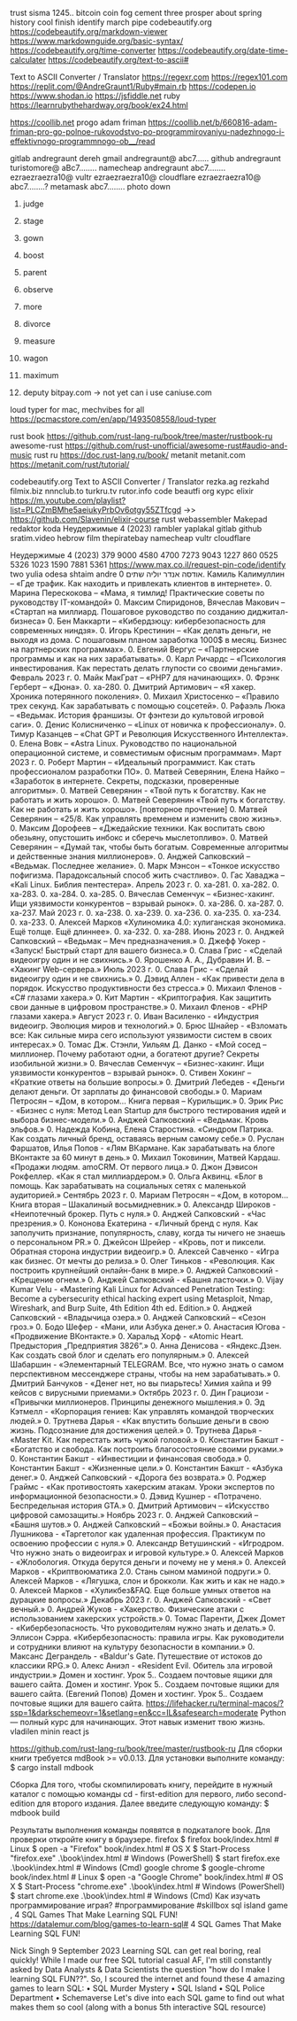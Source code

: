 trust sisma 1245..     bitcoin coin
fog cement three prosper about spring history cool finish identify march pipe
codebeautify.org
https://codebeautify.org/markdown-viewer
https://www.markdownguide.org/basic-syntax/
https://codebeautify.org/time-converter
https://codebeautify.org/date-time-calculater
https://codebeautify.org/text-to-ascii#

Text to ASCII Converter / Translator
https://regexr.com
https://regex101.com
https://replit.com/@AndreGraunt1/Ruby#main.rb
https://codepen.io
https://www.shodan.io
https://jsfiddle.net
ruby
https://learnrubythehardway.org/book/ex24.html

https://coollib.net
progo adam friman
https://coollib.net/b/660816-adam-friman-pro-go-polnoe-rukovodstvo-po-programmirovaniyu-nadezhnogo-i-effektivnogo-programmnogo-ob__/read

gitlab andregraunt dereh gmail andregraunt@ abc7......
github andregraunt turistomore@ 
aBc7........
namecheap andregraunt abc7........
ezraezraezra10@
vultr ezraezraezra10@
cloudflare ezraezraezra10@ abc7........?
metamask abc7........
photo down
1. judge
7. stage
2. gown
8. boost
3. parent
9. observe
4. more
10. divorce


5. measure
11. wagon
6. maximum
12. deputy
bitpay.com  -> not yet
can i use caniuse.com

loud typer for mac, mechvibes for all
https://pcmacstore.com/en/app/1493508558/loud-typer

rust book 
https://github.com/rust-lang-ru/book/tree/master/rustbook-ru
awesome-rust
https://github.com/rust-unofficial/awesome-rust#audio-and-music
rust ru
https://doc.rust-lang.ru/book/
metanit
metanit.com
https://metanit.com/rust/tutorial/

codebeautify.org
Text to ASCII Converter / Translator
rezka.ag rezkahd
filmix.biz
nnnclub.to
turkru.tv
rutor.info
code beautfi org
курс elixir https://m.youtube.com/playlist?list=PLCZmBMhe5aeiukyPrbOv6otgy55ZTfcgd               ->> https://github.com/Slavenin/elixir-course 
rust webassembler Makepad redaktor koda
Неудержимые 4 (2023)
rambler
yaplakal
gitlab
github
sratim.video hebrow film
thepiratebay
namecheap
vultr
cloudflare

Неудержимые 4 (2023)
379 9000 4580 4700 7273 9043 1227 860 0525 5326 1023 1590 7881 5361 
https://www.max.co.il/request-pin-code/identify
two yulia odesa shtaim andre אודסה אנדר יוליה שתים
	0.	Камиль Калимуллин – «Где трафик. Как находить и привлекать клиентов в интернете».
	0.	Марина Перескокова – «Мама, я тимлид! Практические советы по руководству IT-командой»
	0.	Максим Спиридонов, Вячеслав Макович – «Стартап на миллиард. Пошаговое руководство по созданию диджитал-бизнеса»
	0.	Бен Маккарти – «Кибердзюцу: кибербезопасность для современных ниндзя».
	0.	Игорь Крестинин – «Как делать деньги, не выходя из дома. С пошаговым планом заработка 1000$ в месяц. Бизнес на партнерских программах».
	0.	Евгений Вергус – «Партнерские программы и как на них зарабатывать».
	0.	Карл Ричардс – «Психология инвестирования. Как перестать делать глупости со своими деньгами».
Февраль 2023 г.
	0.	Майк МакГрат – «PHP7 для начинающих».
	0.	Фрэнк Герберт – «Дюна».
	0.	ха-280.
	0.	Дмитрий Артимович – «Я хакер. Хроника потерянного поколения».
	0.	Михаил Христосенко – «Правило трех секунд. Как зарабатывать с помощью соцсетей».
	0.	Рафаэль Люка – «Ведьмак. История франшизы. От фэнтези до культовой игровой саги».
	0.	Денис Колисниченко – «Linux от новичка к профессионалу».
	0.	Тимур Казанцев – «Chat GPT и Революция Искусственного Интеллекта».
	0.	Елена Вовк – «Astra Linux. Руководство по национальной операционной системе, и совместимым офисным программам».
Март 2023 г.
	0.	Роберт Мартин – «Идеальный программист. Как стать профессионалом разработки ПО».
	0.	Матвей Северянин, Елена Найко – «Заработок в интернете. Секреты, подсказки, проверенные алгоритмы».
	0.	Матвей Северянин - «Твой путь к богатству. Как не работать и жить хорошо».
	0.	Матвей Северянин «Твой путь к богатству. Как не работать и жить хорошо». [повторное прочтение]
	0.	Матвей Северянин – «25/8. Как управлять временем и изменить свою жизнь».
	0.	Максим Дорофеев – «Джедайские техники. Как воспитать свою обезьяну, опустошить инбокс и сберечь мыслетопливо».
	0.	Матвей Северянин – «Думай так, чтобы быть богатым. Современные алгоритмы и действенные знания миллионеров».
	0.	Анджей Сапковский – «Ведьмак. Последнее желание».
	0.	Марк Мэнсон – «Тонкое искусство пофигизма. Парадоксальный способ жить счастливо».
	0.	Гас Хаваджа – «Kali Linux. Библия пентестера».
Апрель 2023 г.
	0.	ха-281.
	0.	ха-282.
	0.	ха-283.
	0.	ха-284.
	0.	ха-285.
	0.	Вячеслав Семенчук – «Бизнес-хакинг. Ищи уязвимости конкурентов – взрывай рынок».
	0.	ха-286.
	0.	ха-287.
	0.	ха-237.
Май 2023 г.
	0.	ха-238.
	0.	ха-239.
	0.	ха-236.
	0.	ха-235.
	0.	ха-234.
	0.	ха-233.
	0.	Алексей Марков «Хулиномика 4.0: хулиганская экономика. Ещё толще. Ещё длиннее».
	0.	ха-232.
	0.	ха-288.
Июнь 2023 г.
	0.	Анджей Сапковский – «Ведьмак – Меч предназначения.»
	0.	Джефф Уокер - «Запуск! Быстрый старт для вашего бизнеса.»
	0.	Слава Грис - «Сделай видеоигру один и не свихнись.»
	0.	Ярошенко А. А., Дубравин И. В. – «Хакинг Web-сервера.»
Июль 2023 г.
	0.	Слава Грис - «Сделай видеоигру один и не свихнись.»
	0.	Дэвид Аллен - «Как привести дела в порядок. Искусство продуктивности без стресса.»
	0.	Михаил Фленов - «С# глазами хакера.»
	0.	Кит Мартин - «Криптография. Как защитить свои данные в цифровом пространстве.»
	0.	Михаил Фленов - «PHP глазами хакера.»
Август 2023 г.
	0.	Иван Василенко - «Индустрия видеоигр. Эволюция миров и технологий.»
	0.	Брюс Шнайер - «Взломать все: Как сильные мира сего используют уязвимости систем в своих интересах.»
	0.	Томас Дж. Стэнли, Уильям Д. Данко - «Мой сосед – миллионер. Почему работают одни, а богатеют другие? Секреты изобильной жизни.»
	0.	Вячеслав Семенчук – «Бизнес-хакинг. Ищи уязвимости конкурентов – взрывай рынок».
	0.	Стивен Хокинг – «Краткие ответы на большие вопросы.»
	0.	Дмитрий Лебедев - «Деньги делают деньги. От зарплаты до финансовой свободы.»
	0.	Мариам Петросян – «Дом, в котором… Книга первая – Курильщик.»
	0.	Эрик Рис - «Бизнес с нуля: Метод Lean Startup для быстрого тестирования идей и выбора бизнес-модели.»
	0.	Анджей Сапковский – «Ведьмак. Кровь эльфов.»
	0.	Надежда Кобина, Елена Старостина. «Синдром Патрика. Как создать личный бренд, оставаясь верным самому себе.»
	0.	Руслан Фаршатов, Илья Попов - «Лям ВКармане. Как зарабатывать на блоге ВКонтакте за 60 минут в день.»
	0.	Михаил Токовинин, Матвей Кардаш. «Продажи людям. amoCRM. От первого лица.»
	0.	Джон Дэвисон Рокфеллер. «Как я стал миллиардером.»
	0.	Ольга Аквинц. «Блог в помощь. Как зарабатывать на социальных сетях с маленькой аудиторией.»
Сентябрь 2023 г.
	0.	Мариам Петросян – «Дом, в котором… Книга вторая – Шакалиный восьмидневник.»
	0.	Александр Широков - «Неипотечный брокер. Путь с нуля.»
	0.	Анджей Сапковский - «Час презрения.»
	0.	Кононова Екатерина - «Личный бренд с нуля. Как заполучить признание, популярность, славу, когда ты ничего не знаешь о персональном PR.»
	0.	Джейсон Шрейер - «Кровь, пот и пиксели. Обратная сторона индустрии видеоигр.»
	0.	Алексей Савченко - «Игра как бизнес. От мечты до релиза.»
	0.	Олег Тиньков - «Революция. Как построить крупнейший онлайн-банк в мире.»
	0.	Анджей Сапковский - «Крещение огнем.»
	0.	Анджей Сапковский - «Башня ласточки.»
	0.	Vijay Kumar Velu - «Mastering Kali Linux for Advanced Penetration Testing: Become a cybersecurity ethical hacking expert using Metasploit, Nmap, Wireshark, and Burp Suite, 4th Edition 4th ed. Edition.»
	0.	Анджей Сапковский - «Владычица озера.»
	0.	Анджей Сапковский – «Сезон гроз.»
	0.	Бодо Шефер - «Мани, или Азбука денег.»
	0.	Анастасия Югова - «Продвижение ВКонтакте.»
	0.	Харальд Хорф - «Atomic Heart. Предыстория „Предприятия 3826“.»
	0.	Анна Денисова - «Яндекс.Дзен. Как создать свой блог и сделать его популярным.»
	0.	Алексей Шабаршин - «Элементарный TELEGRAM. Все, что нужно знать о самом перспективном мессенджере страны, чтобы на нем зарабатывать.»
	0.	Дмитрий Банчуков - «Денег нет, но вы пиарьтесь! Химия хайпа и 99 кейсов с вирусными приемами.»
Октябрь 2023 г.
	0.	Дин Грациози - «Привычки миллионеров. Принципы денежного мышления.»
	0.	Эд Кэтмелл - «Корпорация гениев: Как управлять командой творческих людей.»
	0.	Трутнева Дарья - «Как впустить большие деньги в свою жизнь. Подсознание для достижения целей.»
	0.	Трутнева Дарья - «Master Kit. Как перестать жить чужой головой.»
	0.	Константин Бакшт - «Богатство и свобода. Как построить благосостояние своими руками.»
	0.	Константин Бакшт - «Инвестиции и финансовая свобода.»
	0.	Константин Бакшт - «Жизненные цели.»
	0.	Константин Бакшт - «Азбука денег.»
	0.	Анджей Сапковский - «Дорога без возврата.»
	0.	Роджер Граймс - «Как противостоять хакерским атакам. Уроки экспертов по информационной безопасности.»
	0.	Дэвид Кушнер - «Потрачено. Беспредельная история GTA.»
	0.	Дмитрий Артимович – «Искусство цифровой самозащиты.»
Ноябрь 2023 г.
	0.	Анджей Сапковский – «Башня шутов.»
	0.	Анджей Сапковский – «Божьи войны.»
	0.	Анастасия Лушникова - «Таргетолог как удаленная профессия. Практикум по освоению профессии с нуля.»
	0.	Александр Ветушинский - «Игродром. Что нужно знать о видеоиграх и игровой культуре.»
	0.	Алексей Марков - «Жлобология. Откуда берутся деньги и почему не у меня.»
	0.	Алексей Марков - «Криптвоюматика 2.0. Стань сыном маминой подруги.»
	0.	Алексей Марков - «Лягушка, слон и брокколи. Как жить и как не надо.»
	0.	Алексей Марков - «Хуликбез&FAQ. Еще больше умных ответов на дурацкие вопросы.»
Декабрь 2023 г.
	0.	Анджей Сапковский - «Свет вечный.»
	0.	Андрей Жуков - «Хакерство. Физические атаки с использованием хакерских устройств.»
	0.	Томас Паренти, Джек Домет - «Кибербезопасность. Что руководителям нужно знать и делать.»
	0.	Эллисон Сэрра. «Кибербезопасность: правила игры. Как руководители и сотрудники влияют на культуру безопасности в компании.»
	0.	Максанс Деграндель - «Baldur's Gate. Путешествие от истоков до классики RPG.»
	0.	Алекс Аниэл - «Resident Evil. Обитель зла игровой индустрии.»
Домен и хостинг. Урок 5.. Создаем почтовые ящики для вашего сайта. 
Домен и хостинг. Урок 5.. Создаем почтовые ящики для вашего сайта. (Евгений Попов)
Домен и хостинг. Урок 5.. Создаем почтовые ящики для вашего сайта. 
https://lifehacker.ru/terminal-macos/?ssp=1&darkschemeovr=1&setlang=en&cc=IL&safesearch=moderate
Python — полный курс для начинающих. Этот навык изменит твою жизнь.
vladilen minin react js

https://github.com/rust-lang-ru/book/tree/master/rustbook-ru
Для сборки книги требуется mdBook >= v0.0.13. Для установки выполните команду:
$ cargo install mdbook


Сборка
Для того, чтобы скомпилировать книгу, перейдите в нужный каталог с помощью команды cd - first-edition для первого, либо second-edition для второго издания. Далее введите следующую команду:
$ mdbook build

Результаты выполнения команды появятся в подкаталоге book. Для проверки откройте книгу в браузере.
firefox
$ firefox book/index.html                       # Linux
$ open -a "Firefox" book/index.html             # OS X
$ Start-Process "firefox.exe" .\book\index.html # Windows (PowerShell)
$ start firefox.exe .\book\index.html           # Windows (Cmd)
google chrome
$ google-chrome book/index.html                 # Linux
$ open -a "Google Chrome" book/index.html       # OS X
$ Start-Process "chrome.exe" .\book\index.html  # Windows (PowerShell)
$ start chrome.exe .\book\index.html            # Windows (Cmd)
Как изучать программирование играя? #программирование #skillbox
sql island game , 
4 SQL Games That Make Learning SQL FUN!
https://datalemur.com/blog/games-to-learn-sql#
4 SQL Games That Make Learning SQL FUN!

Nick Singh
9 September 2023
Learning SQL can get real boring, real quickly! While I made our free SQL tutorial casual AF, I'm still constantly asked by Data Analysts & Data Scientists the question "how do I make l learning SQL FUN??".
So, I scoured the internet and found these 4 amazing games to learn SQL:
	•	SQL Murder Mystery
	•	SQL Island
	•	SQL Police Department
	•	Schemaverse
Let's dive into each SQL game to find out what makes them so cool (along with a bonus 5th interactive SQL resource) 
